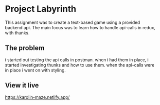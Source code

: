 # Project Labyrinth

This assignment was to create a text-based game using a provided backend api. The main focus was to learn how to handle api-calls in redux, with thunks.

## The problem

i started out testing the api calls in postman. when i had them in place, i started investigating thunks and how to use them. when the api-calls were in place i went on with styling. 

## View it live

https://karolin-maze.netlify.app/
